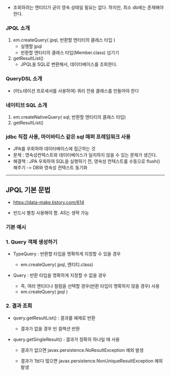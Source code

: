 - 조회하려는 엔티티가 굳이 영속 상태일 필요는 없다. 하지만, 최소 db에는 존재해야 한다.



### JPQL 소개

1. em.createQuery( jpql, 반환할 엔티티의 클래스 타입 )
   - 실행할 jpql
   - 반환할 엔티티의 클래스 타입(Member.class) 넘기기
2. getResultList()
   - JPQL을 SQL로 변환해서, 데이터베이스를 조회한다.



### QueryDSL 소개

- (어노테이션 프로세서를 사용하여) 쿼리 전용 클래스를 만들어야 한다



### 네이티브 SQL 소개

1. em.createNativeQuery( sql, 반환할 엔티티의 클래스 타입)
2. getResultList()



### jdbc 직접 사용, 마이바티스 같은 sql 매퍼 프레임워크 사용

- JPA를 우회하여 데이터베이스에 접근하는 것
- 문제 : 영속성컨텍스트와 데이터베이스가 일치하지 않을 수 있는 문제가 생긴다.
- 해결책 : JPA 우회하여 SQL을 실행하기 전, 영속성 컨텍스트를 수동으로 flush() 해주기 -> DB와 영속성 컨텍스트 동기화









---

## JPQL 기본 문법

- https://data-make.tistory.com/614

- 반드시 별칭 사용해야 함. AS는 생략 가능



### 기본 예시





### 1. Query 객체 생성하기

- TypeQuery : 반환할 타입을 명확하게 지정할 수 있을 경우
  - em.createQuery( jpql, 엔티티.class)

- Query : 반환 타입을 명확하게 지정할 수 없을 경우

  - 즉, 여러 엔티티나 컬럼을 선택할 경우(반환 타입이 명확하지 않을 경우) 사용
  - em.createQuery( jpql )

### 2. 결과 조회

- query.getResultList() : 결과를 예제로 반환
  - 결과가 없을 경우 빈 컬렉션 반환

- query.getSingleResult() : 결과가 정확히 하나일 때 사용

  - 결과가 없으면 javax.persistence.NoResultException 예외 발생

  - 결과가 1보다 많으면 javax.persistence.NonUniqueResultException 예외 발생

